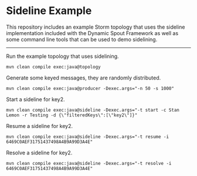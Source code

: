# Sideline Example

This repository includes an example Storm topology that uses the sideline implementation included with the Dynamic Spout Framework as well as some command line tools that can be used to demo sidelining.

---------------------------------------

Run the example topology that uses sidelining.

```
mvn clean compile exec:java@topology
```

Generate some keyed messages, they are randomly distributed.
```
mvn clean compile exec:java@producer -Dexec.args="-n 50 -s 1000"
```

Start a sideline for key2.
```
mvn clean compile exec:java@sideline -Dexec.args="-t start -c Stan Lemon -r Testing -d {\"filteredKeys\":[\"key2\"]}"
```

Resume a sideline for key2.
```
mvn clean compile exec:java@sideline -Dexec.args="-t resume -i 6469C0AEF31751437498A4B9A99D3A4E"
```

Resolve a sideline for key2.
```
mvn clean compile exec:java@sideline -Dexec.args="-t resolve -i 6469C0AEF31751437498A4B9A99D3A4E"
```
